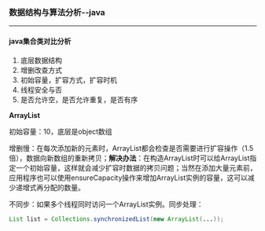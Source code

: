 ### 数据结构与算法分析--java

----

#### java集合类对比分析

1. 底层数据结构
2. 增删改查方式
3. 初始容量，扩容方式，扩容时机
4. 线程安全与否
5. 是否允许空，是否允许重复，是否有序

**ArrayList**

初始容量：10，底层是object数组

增删慢：在每次添加新的元素时，ArrayList都会检查是否需要进行扩容操作（1.5倍），数据向新数组的重新拷贝；**解决办法**：在构造ArrayList时可以给ArrayList指定一个初始容量，这样就会减少扩容时数据的拷贝问题；当然在添加大量元素前，应用程序也可以使用ensureCapacity操作来增加ArrayList实例的容量，这可以减少递增式再分配的数量。

不同步：如果多个线程同时访问一个ArrayList实例。同步处理：

```java
List list = Collections.synchronizedList(new ArrayList(...)); 
```

